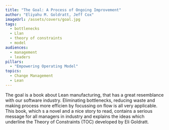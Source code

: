 ```yaml
---
title: "The Goal: A Process of Ongoing Improvement" 
author: "Eliyahu M. Goldratt, Jeff Cox"
imageUrl: /assets/covers/goal.jpg
tags:
  - bottlenecks
  - Llan
  - theory of constraints
  - model
audiences: 
  - management
  - leaders
pillars:
  - "Empowering Operating Model"
topics:
  - Change Management
  - Lean
---
```


The goal is a book about Lean manufacturing, that has a great resemblance with our software industry. Eliminating bottlenecks, reducing waste and making process more efficien by focussing on flow is all very applicable.
This book, which s a novel and a nice story to read, contains a serious message for all managers in industry and explains the ideas which underline the Theory of Constraints (TOC) developed by Eli Goldratt.
